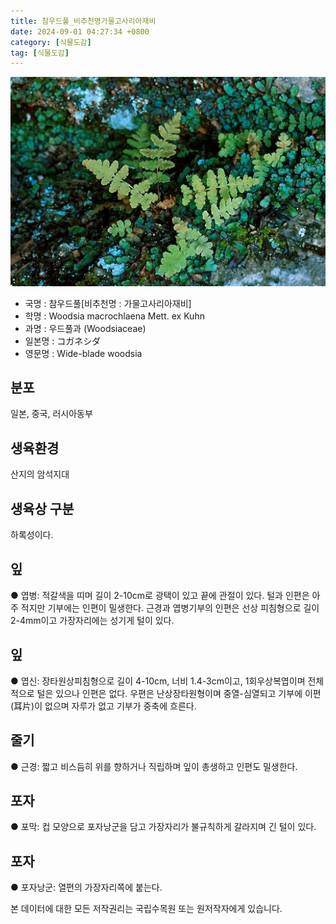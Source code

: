 ```yaml
---
title: 참우드풀_비추천명가물고사리아재비
date: 2024-09-01 04:27:34 +0800
category: [식물도감]
tag: [식물도감]
---
```




![참우드풀[비추천명 : 가물고사리아재비]](/assets/img/fileUpload/plants/basic/Davalliaceae/Woodsia/3311/3311_1_th2.jpg)
- 국명 : 참우드풀[비추천명 : 가물고사리아재비]
- 학명 : Woodsia macrochlaena Mett. ex Kuhn
- 과명 : 우드풀과 (Woodsiaceae)
- 일본명 : コガネシダ
- 영문명 : Wide-blade woodsia


## 분포
일본, 중국, 러시아동부 
## 생육환경
산지의 암석지대 
## 생육상 구분
하록성이다. 
## 잎
● 엽병: 적갈색을 띠며 길이 2-10cm로 광택이 있고 끝에 관절이 있다. 털과 인편은 아주 적지만 기부에는 인편이 밀생한다. 근경과 엽병기부의 인편은 선상 피침형으로 길이 2-4mm이고 가장자리에는 성기게 털이 있다. 
## 잎
● 엽신: 장타원상피침형으로 길이 4-10cm, 너비 1.4-3cm이고, 1회우상복엽이며 전체적으로 털은 있으나 인편은 없다. 우편은 난상장타원형이며 중열-심열되고 기부에 이편(耳片)이 없으며 자루가 없고 기부가 중축에 흐른다. 
## 줄기
● 근경: 짧고 비스듬히 위를 향하거나 직립하며 잎이 총생하고 인편도 밀생한다. 
## 포자
● 포막: 컵 모양으로 포자낭군을 담고 가장자리가 불규칙하게 갈라지며 긴 털이 있다. 
## 포자
● 포자낭군: 열편의 가장자리쪽에 붙는다. 






본 데이터에 대한 모든 저작권리는 국립수목원 또는 원저작자에게 있습니다.
